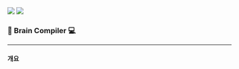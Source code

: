 <div>
<img src="https://capsule-render.vercel.app/api?type=transparent&fontColor=000000&text=Brain-Compiler&height=150&fontSize=60&desc=Since%202022&descAlignY=75&descAlign=60" /><!-- 703ee5 -->
<a href="https://www.instagram.com/brain._.compiler/"><img src="https://img.shields.io/badge/Instagram-ff69b4?style=flat-square&logo=instagram&logoColor=white"></a>
</div>


<h3>🧠 Brain Compiler 💻</h3>
<hr />

<h4>개요</h4>
